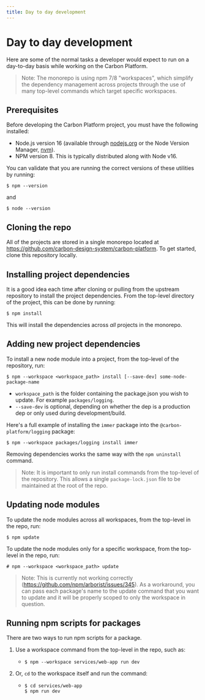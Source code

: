 ```yaml
---
title: Day to day development
---
```


# Day to day development

Here are some of the normal tasks a developer would expect to run on a day-to-day basis while working on the Carbon Platform.

> Note: The monorepo is using npm 7/8 "workspaces", which simplify the dependency management across projects through the use of many top-level commands which target specific workspaces.

## Prerequisites

Before developing the Carbon Platform project, you must have the following installed:

- Node.js version 16 (available through [nodejs.org](https://nodejs.org/en/download/) or the Node Version Manager, [nvm](https://github.com/nvm-sh/nvm)).
- NPM version 8. This is typically distributed along with Node v16.

You can validate that you are running the correct versions of these utilities by running:
```
$ npm --version
```
and
```
$ node --version
```

## Cloning the repo

All of the projects are stored in a single monorepo located at https://github.com/carbon-design-system/carbon-platform. To get started, clone this repository locally.

## Installing project dependencies

It is a good idea each time after cloning or pulling from the upstream repository to install the project dependencies. From the top-level directory of the project, this can be done by running:
```
$ npm install
```
This will install the dependencies across *all* projects in the monorepo.

## Adding new project dependencies

To install a new node module into a project, from the top-level of the repository, run:
```
$ npm --workspace <workspace_path> install [--save-dev] some-node-package-name
```
- `workspace_path` is the folder containing the package.json you wish to update. For example `packages/logging`.
- `--save-dev` is optional, depending on whether the dep is a production dep or only used during development/build.

Here's a full example of installing the `immer` package into the `@carbon-platform/logging` package:
```
$ npm --workspace packages/logging install immer
```

Removing dependencies works the same way with the `npm uninstall` command.

> Note: It is important to only run install commands from the top-level of the repository. This allows a single `package-lock.json` file to be maintained at the root of the repo.

## Updating node modules

To update the node modules across all workspaces, from the top-level in the repo, run:
```
$ npm update
```

To update the node modules only for a specific workspace, from the top-level in the repo, run:
```
# npm --workspace <workspace_path> update
```

> Note: This is currently not working correctly (https://github.com/npm/arborist/issues/345). As a workaround, you can pass each package's name to the update command that you want to update and it will be properly scoped to only the workspace in question.

## Running npm scripts for packages

There are two ways to run npm scripts for a package.

1. Use a workspace command from the top-level in the repo, such as:
    - ```
      $ npm --workspace services/web-app run dev
      ```
2. Or, `cd` to the workspace itself and run the command:
    - ```
      $ cd services/web-app
      $ npm run dev
      ```
